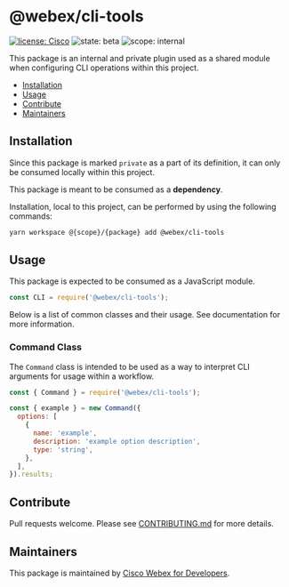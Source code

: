 # @webex/cli-tools

[![license: Cisco](https://img.shields.io/badge/License-Cisco-blueviolet?style=flat-square)](https://github.com/webex/webex-js-sdk/blob/master/LICENSE)
![state: beta](https://img.shields.io/badge/State\-Beta-blue?style=flat-square)
![scope: internal](https://img.shields.io/badge/Scope-Internal-red?style=flat-square)

This package is an internal and private plugin used as a shared module when configuring CLI operations within this project.

* [Installation](#installation)
* [Usage](#usage)
* [Contribute](#contribute)
* [Maintainers](#maintainers)

## Installation

Since this package is marked `private` as a part of its definition, it can only be consumed locally within this project.

This package is meant to be consumed as a **dependency**.

Installation, local to this project, can be performed by using the following commands:

```bash
yarn workspace @{scope}/{package} add @webex/cli-tools
```

## Usage

This package is expected to be consumed as a JavaScript module.

```js
const CLI = require('@webex/cli-tools');
```

Below is a list of common classes and their usage. See documentation for more information.

### Command Class

The `Command` class is intended to be used as a way to interpret CLI arguments for usage within a workflow.

```js
const { Command } = require('@webex/cli-tools');

const { example } = new Command({
  options: [
    {
      name: 'example',
      description: 'example option description',
      type: 'string',
    },
  ],
}).results;
```

## Contribute

Pull requests welcome. Please see [CONTRIBUTING.md](https://github.com/webex/webex-js-sdk/blob/master/CONTRIBUTING.md) for more details.

## Maintainers

This package is maintained by [Cisco Webex for Developers](https://developer.webex.com/).
